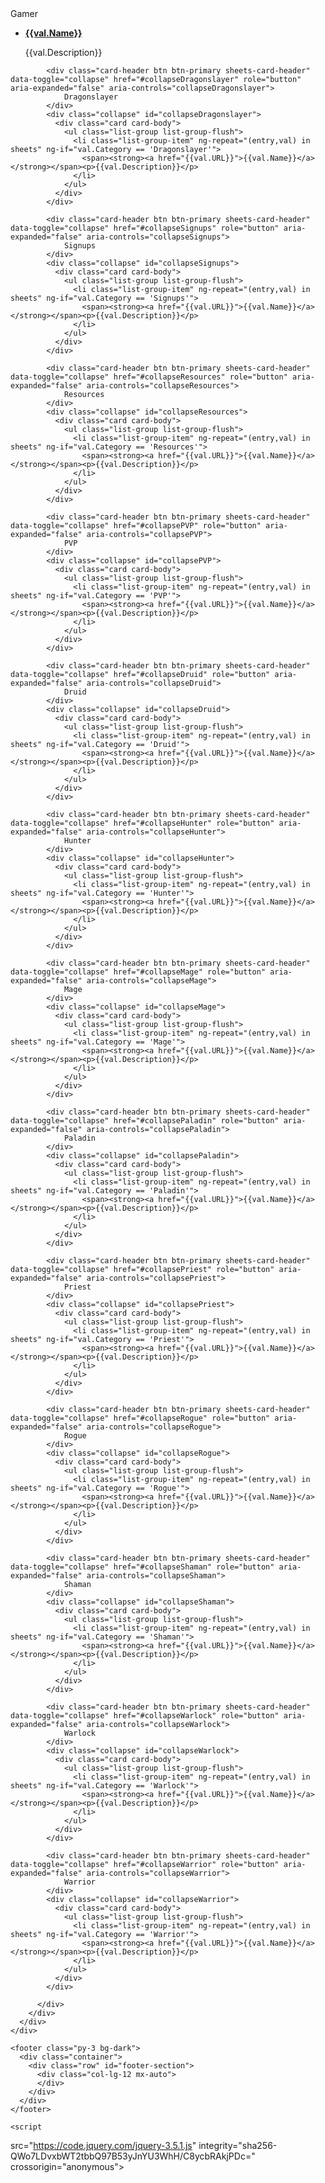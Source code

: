 <!DOCTYPE html>
<html lang="en">

<head>

  <meta charset="utf-8">
  <meta name="viewport" content="width=device-width, initial-scale=1, shrink-to-fit=no">
  <meta name="description" content="">
  <meta name="author" content="">

  <title>Nope</title>
  <!-- Bootstrap core CSS -->
  <link href="vendor/bootstrap/css/bootstrap.min.css" rel="stylesheet">

  <!-- Custom styles for this template -->
  <link href="css/sheets.css" rel="stylesheet">
  
  <!-- Fonts -->
  <link href="https://fonts.googleapis.com/css?family=Cinzel:700&display=swap" rel="stylesheet">
  <link href="https://fonts.googleapis.com/css?family=Montserrat:200,700&display=swap" rel="stylesheet">
  <link href="https://fonts.googleapis.com/css?family=Gothic+A1:400,900&display=swap" rel="stylesheet">
  <link href="https://fonts.googleapis.com/css?family=Roboto&display=swap" rel="stylesheet">




  <!-- Include AngularJS -->
  <script src="https://ajax.googleapis.com/ajax/libs/angularjs/1.6.4/angular.min.js"></script>
  <script src="https://ajax.googleapis.com/ajax/libs/angularjs/1.6.4/angular-sanitize.js"></script>

</head>

<body id="page-top" ng-app="nope-app" ng-controller="nope-controller">





  <section id="about" class="bg-light">
    <div class="container">
      <div class="row">
        <div class="col-lg-12 info-pane mx-auto">
          <div class="card">
            <div class="card-header btn btn-primary sheets-card-header" data-toggle="collapse" href="#collapseGamer" role="button" aria-expanded="false" aria-controls="collapseGamer">
                Gamer
            </div>
            <div class="collapse" id="collapseGamer">
              <div class="card card-body">
                <ul class="list-group list-group-flush">
                  <li class="list-group-item" ng-repeat="(entry,val) in sheets" ng-if="val.Category == 'Gamer'">
                    <span><strong><a href="{{val.URL}}">{{val.Name}}</a></strong></span><p>{{val.Description}}</p>
                  </li>
                </ul>           
              </div>
            </div>

            <div class="card-header btn btn-primary sheets-card-header" data-toggle="collapse" href="#collapseDragonslayer" role="button" aria-expanded="false" aria-controls="collapseDragonslayer">
                Dragonslayer
            </div>
            <div class="collapse" id="collapseDragonslayer">
              <div class="card card-body">
                <ul class="list-group list-group-flush">
                  <li class="list-group-item" ng-repeat="(entry,val) in sheets" ng-if="val.Category == 'Dragonslayer'">
                    <span><strong><a href="{{val.URL}}">{{val.Name}}</a></strong></span><p>{{val.Description}}</p>
                  </li>
                </ul>           
              </div>
            </div>

            <div class="card-header btn btn-primary sheets-card-header" data-toggle="collapse" href="#collapseSignups" role="button" aria-expanded="false" aria-controls="collapseSignups">
                Signups
            </div>
            <div class="collapse" id="collapseSignups">
              <div class="card card-body">
                <ul class="list-group list-group-flush">
                  <li class="list-group-item" ng-repeat="(entry,val) in sheets" ng-if="val.Category == 'Signups'">
                    <span><strong><a href="{{val.URL}}">{{val.Name}}</a></strong></span><p>{{val.Description}}</p>
                  </li>
                </ul>           
              </div>
            </div>

            <div class="card-header btn btn-primary sheets-card-header" data-toggle="collapse" href="#collapseResources" role="button" aria-expanded="false" aria-controls="collapseResources">
                Resources
            </div>
            <div class="collapse" id="collapseResources">
              <div class="card card-body">
                <ul class="list-group list-group-flush">
                  <li class="list-group-item" ng-repeat="(entry,val) in sheets" ng-if="val.Category == 'Resources'">
                    <span><strong><a href="{{val.URL}}">{{val.Name}}</a></strong></span><p>{{val.Description}}</p>
                  </li>
                </ul>           
              </div>
            </div>

            <div class="card-header btn btn-primary sheets-card-header" data-toggle="collapse" href="#collapsePVP" role="button" aria-expanded="false" aria-controls="collapsePVP">
                PVP
            </div>
            <div class="collapse" id="collapsePVP">
              <div class="card card-body">
                <ul class="list-group list-group-flush">
                  <li class="list-group-item" ng-repeat="(entry,val) in sheets" ng-if="val.Category == 'PVP'">
                    <span><strong><a href="{{val.URL}}">{{val.Name}}</a></strong></span><p>{{val.Description}}</p>
                  </li>
                </ul>           
              </div>
            </div>

            <div class="card-header btn btn-primary sheets-card-header" data-toggle="collapse" href="#collapseDruid" role="button" aria-expanded="false" aria-controls="collapseDruid">
                Druid
            </div>
            <div class="collapse" id="collapseDruid">
              <div class="card card-body">
                <ul class="list-group list-group-flush">
                  <li class="list-group-item" ng-repeat="(entry,val) in sheets" ng-if="val.Category == 'Druid'">
                    <span><strong><a href="{{val.URL}}">{{val.Name}}</a></strong></span><p>{{val.Description}}</p>
                  </li>
                </ul>           
              </div>
            </div>

            <div class="card-header btn btn-primary sheets-card-header" data-toggle="collapse" href="#collapseHunter" role="button" aria-expanded="false" aria-controls="collapseHunter">
                Hunter
            </div>
            <div class="collapse" id="collapseHunter">
              <div class="card card-body">
                <ul class="list-group list-group-flush">
                  <li class="list-group-item" ng-repeat="(entry,val) in sheets" ng-if="val.Category == 'Hunter'">
                    <span><strong><a href="{{val.URL}}">{{val.Name}}</a></strong></span><p>{{val.Description}}</p>
                  </li>
                </ul>           
              </div>
            </div>

            <div class="card-header btn btn-primary sheets-card-header" data-toggle="collapse" href="#collapseMage" role="button" aria-expanded="false" aria-controls="collapseMage">
                Mage
            </div>
            <div class="collapse" id="collapseMage">
              <div class="card card-body">
                <ul class="list-group list-group-flush">
                  <li class="list-group-item" ng-repeat="(entry,val) in sheets" ng-if="val.Category == 'Mage'">
                    <span><strong><a href="{{val.URL}}">{{val.Name}}</a></strong></span><p>{{val.Description}}</p>
                  </li>
                </ul>           
              </div>
            </div>

            <div class="card-header btn btn-primary sheets-card-header" data-toggle="collapse" href="#collapsePaladin" role="button" aria-expanded="false" aria-controls="collapsePaladin">
                Paladin
            </div>
            <div class="collapse" id="collapsePaladin">
              <div class="card card-body">
                <ul class="list-group list-group-flush">
                  <li class="list-group-item" ng-repeat="(entry,val) in sheets" ng-if="val.Category == 'Paladin'">
                    <span><strong><a href="{{val.URL}}">{{val.Name}}</a></strong></span><p>{{val.Description}}</p>
                  </li>
                </ul>           
              </div>
            </div>

            <div class="card-header btn btn-primary sheets-card-header" data-toggle="collapse" href="#collapsePriest" role="button" aria-expanded="false" aria-controls="collapsePriest">
                Priest
            </div>
            <div class="collapse" id="collapsePriest">
              <div class="card card-body">
                <ul class="list-group list-group-flush">
                  <li class="list-group-item" ng-repeat="(entry,val) in sheets" ng-if="val.Category == 'Priest'">
                    <span><strong><a href="{{val.URL}}">{{val.Name}}</a></strong></span><p>{{val.Description}}</p>
                  </li>
                </ul>           
              </div>
            </div>

            <div class="card-header btn btn-primary sheets-card-header" data-toggle="collapse" href="#collapseRogue" role="button" aria-expanded="false" aria-controls="collapseRogue">
                Rogue
            </div>
            <div class="collapse" id="collapseRogue">
              <div class="card card-body">
                <ul class="list-group list-group-flush">
                  <li class="list-group-item" ng-repeat="(entry,val) in sheets" ng-if="val.Category == 'Rogue'">
                    <span><strong><a href="{{val.URL}}">{{val.Name}}</a></strong></span><p>{{val.Description}}</p>
                  </li>
                </ul>           
              </div>
            </div>

            <div class="card-header btn btn-primary sheets-card-header" data-toggle="collapse" href="#collapseShaman" role="button" aria-expanded="false" aria-controls="collapseShaman">
                Shaman
            </div>
            <div class="collapse" id="collapseShaman">
              <div class="card card-body">
                <ul class="list-group list-group-flush">
                  <li class="list-group-item" ng-repeat="(entry,val) in sheets" ng-if="val.Category == 'Shaman'">
                    <span><strong><a href="{{val.URL}}">{{val.Name}}</a></strong></span><p>{{val.Description}}</p>
                  </li>
                </ul>           
              </div>
            </div>

            <div class="card-header btn btn-primary sheets-card-header" data-toggle="collapse" href="#collapseWarlock" role="button" aria-expanded="false" aria-controls="collapseWarlock">
                Warlock
            </div>
            <div class="collapse" id="collapseWarlock">
              <div class="card card-body">
                <ul class="list-group list-group-flush">
                  <li class="list-group-item" ng-repeat="(entry,val) in sheets" ng-if="val.Category == 'Warlock'">
                    <span><strong><a href="{{val.URL}}">{{val.Name}}</a></strong></span><p>{{val.Description}}</p>
                  </li>
                </ul>           
              </div>
            </div>

            <div class="card-header btn btn-primary sheets-card-header" data-toggle="collapse" href="#collapseWarrior" role="button" aria-expanded="false" aria-controls="collapseWarrior">
                Warrior
            </div>
            <div class="collapse" id="collapseWarrior">
              <div class="card card-body">
                <ul class="list-group list-group-flush">
                  <li class="list-group-item" ng-repeat="(entry,val) in sheets" ng-if="val.Category == 'Warrior'">
                    <span><strong><a href="{{val.URL}}">{{val.Name}}</a></strong></span><p>{{val.Description}}</p>
                  </li>
                </ul>           
              </div>
            </div>

          </div>
        </div>
      </div>
    </div>
  </section>





    <footer class="py-3 bg-dark">
      <div class="container">
        <div class="row" id="footer-section">
          <div class="col-lg-12 mx-auto">       
          </div>
        </div>
      </div>
    </footer> 
  <!-- Bootstrap core JavaScript -->
    <script
  src="https://code.jquery.com/jquery-3.5.1.js"
  integrity="sha256-QWo7LDvxbWT2tbbQ97B53yJnYU3WhH/C8ycbRAkjPDc="
  crossorigin="anonymous"></script>
  <script src="https://cdnjs.cloudflare.com/ajax/libs/popper.js/1.14.7/umd/popper.min.js" integrity="sha384-UO2eT0CpHqdSJQ6hJty5KVphtPhzWj9WO1clHTMGa3JDZwrnQq4sF86dIHNDz0W1" crossorigin="anonymous"></script>
  <script src="https://stackpath.bootstrapcdn.com/bootstrap/4.3.1/js/bootstrap.min.js" integrity="sha384-JjSmVgyd0p3pXB1rRibZUAYoIIy6OrQ6VrjIEaFf/nJGzIxFDsf4x0xIM+B07jRM" crossorigin="anonymous"></script>

  <!-- Plugin JavaScript -->
  <script src="vendor/jquery-easing/jquery.easing.min.js"></script>

  <!-- Custom JavaScript for this theme -->
  <script src="js/scrolling-nav.js"></script>

  <!-- JavaScript to generate page content -->
  <script src="js/content.js"></script>

</body>

</html>
